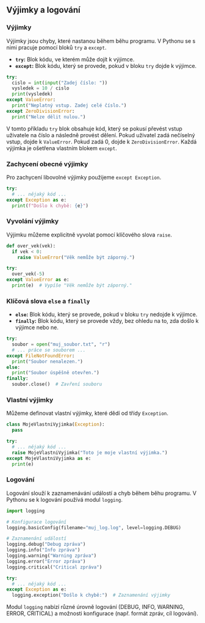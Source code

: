 ## Výjimky a logování

### Výjimky

Výjimky jsou chyby, které nastanou během běhu programu. V Pythonu se s nimi pracuje pomocí bloků `try` a `except`.

* **`try`:** Blok kódu, ve kterém může dojít k výjimce.
* **`except`:** Blok kódu, který se provede, pokud v bloku `try` dojde k výjimce.

```python
try:
  cislo = int(input("Zadej číslo: "))
  vysledek = 10 / cislo
  print(vysledek)
except ValueError:
  print("Neplatný vstup. Zadej celé číslo.")
except ZeroDivisionError:
  print("Nelze dělit nulou.")
```

V tomto příkladu `try` blok obsahuje kód, který se pokusí převést vstup uživatele na číslo a následně provést dělení. Pokud uživatel zadá nečíselný vstup, dojde k `ValueError`. Pokud zadá 0, dojde k `ZeroDivisionError`. Každá výjimka je ošetřena vlastním blokem `except`.

### Zachycení obecné výjimky

Pro zachycení libovolné výjimky použijeme `except Exception`.

```python
try:
  # ... nějaký kód ...
except Exception as e:
  print(f"Došlo k chybě: {e}")
```

### Vyvolání výjimky

Výjimku můžeme explicitně vyvolat pomocí klíčového slova `raise`.

```python
def over_vek(vek):
  if vek < 0:
    raise ValueError("Věk nemůže být záporný.")

try:
  over_vek(-5)
except ValueError as e:
  print(e)  # Vypíše "Věk nemůže být záporný."
```

### Klíčová slova `else` a `finally`

* **`else`:** Blok kódu, který se provede, pokud v bloku `try` nedojde k výjimce.
* **`finally`:** Blok kódu, který se provede vždy, bez ohledu na to, zda došlo k výjimce nebo ne.

```python
try:
  soubor = open("muj_soubor.txt", "r")
  # ... práce se souborem ...
except FileNotFoundError:
  print("Soubor nenalezen.")
else:
  print("Soubor úspěšně otevřen.")
finally:
  soubor.close()  # Zavření souboru
```

### Vlastní výjimky

Můžeme definovat vlastní výjimky, které dědí od třídy `Exception`.

```python
class MojeVlastniVyjimka(Exception):
  pass

try:
  # ... nějaký kód ...
  raise MojeVlastniVyjimka("Toto je moje vlastní výjimka.")
except MojeVlastniVyjimka as e:
  print(e)
```

### Logování

Logování slouží k zaznamenávání událostí a chyb během běhu programu. V Pythonu se k logování používá modul `logging`.

```python
import logging

# Konfigurace logování
logging.basicConfig(filename="muj_log.log", level=logging.DEBUG)

# Zaznamenání událostí
logging.debug("Debug zpráva")
logging.info("Info zpráva")
logging.warning("Warning zpráva")
logging.error("Error zpráva")
logging.critical("Critical zpráva")

try:
  # ... nějaký kód ...
except Exception as e:
  logging.exception("Došlo k chybě:")  # Zaznamenání výjimky
```

Modul `logging` nabízí různé úrovně logování (DEBUG, INFO, WARNING, ERROR, CRITICAL) a možnosti konfigurace (např. formát zpráv, cíl logování).

